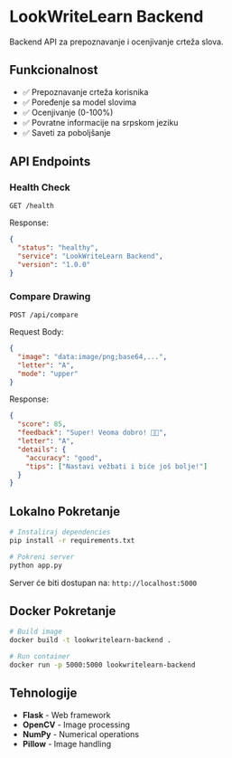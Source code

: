 # LookWriteLearn Backend

Backend API za prepoznavanje i ocenjivanje crteža slova.

## Funkcionalnost

- ✅ Prepoznavanje crteža korisnika
- ✅ Poređenje sa model slovima
- ✅ Ocenjivanje (0-100%)
- ✅ Povratne informacije na srpskom jeziku
- ✅ Saveti za poboljšanje

## API Endpoints

### Health Check
```
GET /health
```

Response:
```json
{
  "status": "healthy",
  "service": "LookWriteLearn Backend",
  "version": "1.0.0"
}
```

### Compare Drawing
```
POST /api/compare
```

Request Body:
```json
{
  "image": "data:image/png;base64,...",
  "letter": "A",
  "mode": "upper"
}
```

Response:
```json
{
  "score": 85,
  "feedback": "Super! Veoma dobro! 👏🎉",
  "letter": "A",
  "details": {
    "accuracy": "good",
    "tips": ["Nastavi vežbati i biće još bolje!"]
  }
}
```

## Lokalno Pokretanje

```bash
# Instaliraj dependencies
pip install -r requirements.txt

# Pokreni server
python app.py
```

Server će biti dostupan na: `http://localhost:5000`

## Docker Pokretanje

```bash
# Build image
docker build -t lookwritelearn-backend .

# Run container
docker run -p 5000:5000 lookwritelearn-backend
```

## Tehnologije

- **Flask** - Web framework
- **OpenCV** - Image processing
- **NumPy** - Numerical operations
- **Pillow** - Image handling
